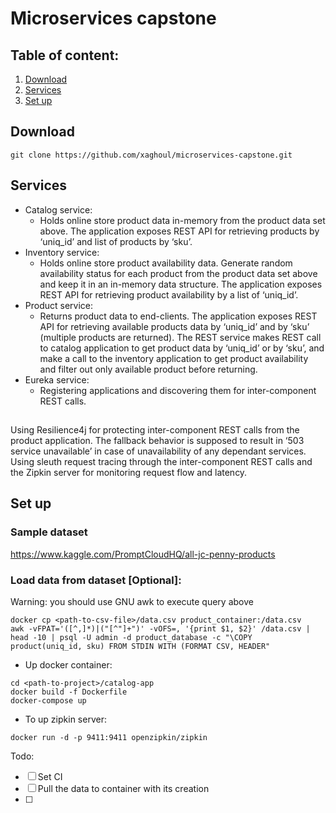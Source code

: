# Microservices capstone

## Table of content:

1. [Download](#Download)
2. [Services](#Services)
3. [Set up](#setup)


## Download

```git clone https://github.com/xaghoul/microservices-capstone.git```

## Services
- Catalog service:
  - Holds online store product data in-memory from the product data set above. 
    The application exposes REST API for retrieving products by ‘uniq_id’ and list of products by ‘sku’.
- Inventory service:
  - Holds online store product availability data. Generate random availability status 
    for each product from the product data set above and keep it in an in-memory data structure. 
    The application exposes REST API for retrieving product availability by a list of ‘uniq_id’.
- Product service:
  - Returns product data to end-clients. The application exposes 
    REST API for retrieving available products data by ‘uniq_id’ and by ‘sku’ (multiple products are returned). 
    The REST service makes REST call to catalog application to get product data by ‘uniq_id’ or by ‘sku’, 
    and make a call to the inventory application to get product availability and filter out only available product before returning.
- Eureka service:
  - Registering applications and discovering them for inter-component REST calls.
##   
Using Resilience4j for protecting inter-component REST calls from the product application. 
The fallback behavior is supposed to result in ‘503 service unavailable’ in case of unavailability of any dependant services. 
Using sleuth request tracing through the inter-component REST calls and the Zipkin server for monitoring request flow and latency.

<a name="setup"></a>
## Set up 

### Sample dataset
https://www.kaggle.com/PromptCloudHQ/all-jc-penny-products

### Load data from dataset [Optional]:
Warning: you should use GNU awk to execute query above

```
docker cp <path-to-csv-file>/data.csv product_container:/data.csv
awk -vFPAT='([^,]*)|("[^"]+")' -vOFS=, '{print $1, $2}' /data.csv | head -10 | psql -U admin -d product_database -c "\COPY product(uniq_id, sku) FROM STDIN WITH (FORMAT CSV, HEADER"
```

- Up docker container: 
```
cd <path-to-project>/catalog-app
docker build -f Dockerfile
docker-compose up
```

- To up zipkin server: 

``docker run -d -p 9411:9411 openzipkin/zipkin``

Todo:
- [ ] Set CI
- [ ] Pull the data to container with its creation
- [ ] 